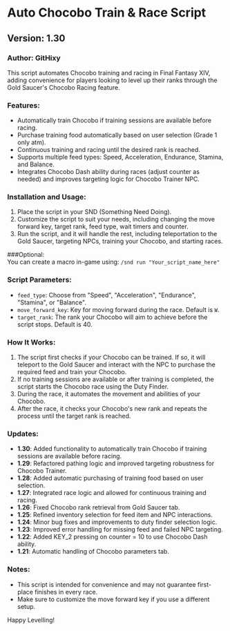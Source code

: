 
# Auto Chocobo Train & Race Script

## Version: 1.30
### Author: GitHixy

This script automates Chocobo training and racing in Final Fantasy XIV, adding convenience for players looking to level up their ranks through the Gold Saucer's Chocobo Racing feature.

### Features:
- Automatically train Chocobo if training sessions are available before racing.
- Purchase training food automatically based on user selection (Grade 1 only atm).
- Continuous training and racing until the desired rank is reached.
- Supports multiple feed types: Speed, Acceleration, Endurance, Stamina, and Balance.
- Integrates Chocobo Dash ability during races (adjust counter as needed) and improves targeting logic for Chocobo Trainer NPC.

### Installation and Usage:
1. Place the script in your SND (Something Need Doing).
2. Customize the script to suit your needs, including changing the move forward key, target rank, feed type, wait timers and counter.
4. Run the script, and it will handle the rest, including teleportation to the Gold Saucer, targeting NPCs, training your Chocobo, and starting races.

###Optional:  
You can create a macro in-game using: `/snd run "Your_script_name_here"`

### Script Parameters:
- `feed_type`: Choose from "Speed", "Acceleration", "Endurance", "Stamina", or "Balance".
- `move_forward_key`: Key for moving forward during the race. Default is `W`.
- `target_rank`: The rank your Chocobo will aim to achieve before the script stops. Default is 40.

### How It Works:
1. The script first checks if your Chocobo can be trained. If so, it will teleport to the Gold Saucer and interact with the NPC to purchase the required feed and train your Chocobo.
2. If no training sessions are available or after training is completed, the script starts the Chocobo race using the Duty Finder.
3. During the race, it automates the movement and abilities of your Chocobo.
4. After the race, it checks your Chocobo's new rank and repeats the process until the target rank is reached.

### Updates:

- **1.30**: Added functionality to automatically train Chocobo if training sessions are available before racing.
- **1.29**: Refactored pathing logic and improved targeting robustness for Chocobo Trainer.
- **1.28**: Added automatic purchasing of training food based on user selection.
- **1.27**: Integrated race logic and allowed for continuous training and racing.
- **1.26**: Fixed Chocobo rank retrieval from Gold Saucer tab.
- **1.25**: Refined inventory selection for feed item and NPC interactions.
- **1.24**: Minor bug fixes and improvements to duty finder selection logic.
- **1.23**: Improved error handling for missing feed and failed NPC targeting.
- **1.22**: Added KEY_2 pressing on counter = 10 to use Chocobo Dash ability.
- **1.21**: Automatic handling of Chocobo parameters tab.

### Notes:
- This script is intended for convenience and may not guarantee first-place finishes in every race.
- Make sure to customize the move forward key if you use a different setup.


Happy Levelling!
